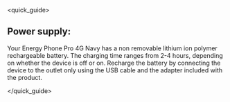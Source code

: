 <quick_guide>
## Power supply:

Your Energy Phone Pro 4G Navy has a non removable lithium ion polymer rechargeable battery.  The charging time ranges from 2-4 hours, depending on whether the device is off or on. Recharge the battery by connecting the device to the outlet only using the USB cable and the adapter included with the product.

</quick_guide>


